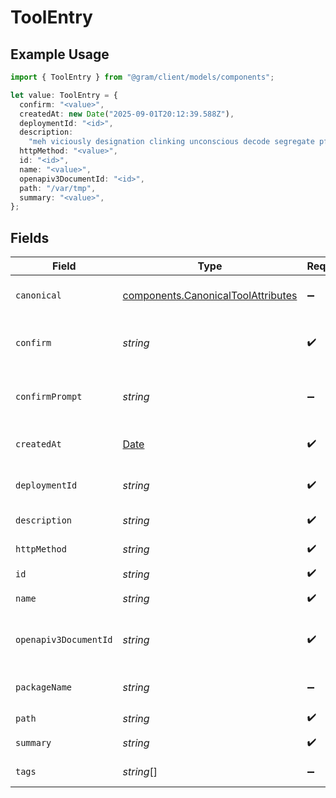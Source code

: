 # ToolEntry

## Example Usage

```typescript
import { ToolEntry } from "@gram/client/models/components";

let value: ToolEntry = {
  confirm: "<value>",
  createdAt: new Date("2025-09-01T20:12:39.588Z"),
  deploymentId: "<id>",
  description:
    "meh viciously designation clinking unconscious decode segregate pfft",
  httpMethod: "<value>",
  id: "<id>",
  name: "<value>",
  openapiv3DocumentId: "<id>",
  path: "/var/tmp",
  summary: "<value>",
};
```

## Fields

| Field                                                                                         | Type                                                                                          | Required                                                                                      | Description                                                                                   |
| --------------------------------------------------------------------------------------------- | --------------------------------------------------------------------------------------------- | --------------------------------------------------------------------------------------------- | --------------------------------------------------------------------------------------------- |
| `canonical`                                                                                   | [components.CanonicalToolAttributes](../../models/components/canonicaltoolattributes.md)      | :heavy_minus_sign:                                                                            | The original details of a tool                                                                |
| `confirm`                                                                                     | *string*                                                                                      | :heavy_check_mark:                                                                            | The confirmation mode for the tool                                                            |
| `confirmPrompt`                                                                               | *string*                                                                                      | :heavy_minus_sign:                                                                            | The confirmation prompt for the tool                                                          |
| `createdAt`                                                                                   | [Date](https://developer.mozilla.org/en-US/docs/Web/JavaScript/Reference/Global_Objects/Date) | :heavy_check_mark:                                                                            | The creation date of the tool.                                                                |
| `deploymentId`                                                                                | *string*                                                                                      | :heavy_check_mark:                                                                            | The deployment ID                                                                             |
| `description`                                                                                 | *string*                                                                                      | :heavy_check_mark:                                                                            | The tool description                                                                          |
| `httpMethod`                                                                                  | *string*                                                                                      | :heavy_check_mark:                                                                            | The HTTP method                                                                               |
| `id`                                                                                          | *string*                                                                                      | :heavy_check_mark:                                                                            | The tool ID                                                                                   |
| `name`                                                                                        | *string*                                                                                      | :heavy_check_mark:                                                                            | The tool name                                                                                 |
| `openapiv3DocumentId`                                                                         | *string*                                                                                      | :heavy_check_mark:                                                                            | The OpenAPI v3 document ID                                                                    |
| `packageName`                                                                                 | *string*                                                                                      | :heavy_minus_sign:                                                                            | The package name                                                                              |
| `path`                                                                                        | *string*                                                                                      | :heavy_check_mark:                                                                            | The path                                                                                      |
| `summary`                                                                                     | *string*                                                                                      | :heavy_check_mark:                                                                            | The tool summary                                                                              |
| `tags`                                                                                        | *string*[]                                                                                    | :heavy_minus_sign:                                                                            | The tags for the tool                                                                         |